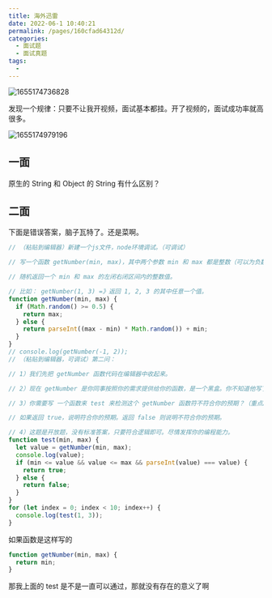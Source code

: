 ```yaml
---
title: 海外迅雷
date: 2022-06-1 10:40:21
permalink: /pages/160cfad64312d/
categories:
  - 面试题
  - 面试真题
tags:
  -
---
```


![1655174736828](https://gcore.jsdelivr.net/gh/wu529778790/image/blog/1655174736828.jpg)

发现一个规律：只要不让我开视频，面试基本都挂。开了视频的，面试成功率就高很多。

![1655174979196](https://gcore.jsdelivr.net/gh/wu529778790/image/blog/1655174979196.jpg)

<!-- more -->

## 一面

原生的 String 和 Object 的 String 有什么区别？

## 二面

下面是错误答案，脑子瓦特了。还是菜啊。

```js
// （粘贴到编辑器）新建一个js文件，node环境调试。（可调试）

// 写一个函数 getNumber(min, max)，其中两个参数 min 和 max 都是整数（可以为负数），且 min < max。

// 随机返回一个 min 和 max 的左闭右闭区间内的整数值。

// 比如： getNumber(1, 3) =》返回 1, 2, 3 的其中任意一个值。
function getNumber(min, max) {
  if (Math.random() >= 0.5) {
    return max;
  } else {
    return parseInt((max - min) * Math.random()) + min;
  }
}
// console.log(getNumber(-1, 2));
// （粘贴到编辑器，可调试）第二问：

// 1）我们先把 getNumber 函数代码在编辑器中收起来。

// 2）现在 getNumber 是你同事按照你的需求提供给你的函数，是一个黑盒。你不知道他写了啥。（重点1）

// 3）你需要写 一个函数来 test 来检测这个 getNumber 函数符不符合你的预期？（重点2）

// 如果返回 true，说明符合你的预期。返回 false 则说明不符合你的预期。

// 4）这题是开放题，没有标准答案，只要符合逻辑即可。尽情发挥你的编程能力。
function test(min, max) {
  let value = getNumber(min, max);
  console.log(value);
  if (min <= value && value <= max && parseInt(value) === value) {
    return true;
  } else {
    return false;
  }
}
for (let index = 0; index < 10; index++) {
  console.log(test(1, 3));
}
```

如果函数是这样写的

```js
function getNumber(min, max) {
  return min;
}
```

那我上面的 test 是不是一直可以通过，那就没有存在的意义了啊
